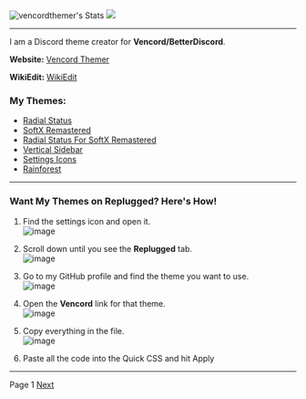 <div align="left">
  <img src="https://github-readme-stats.vercel.app/api?username=vencordthemer&theme=vue-dark&show_icons=true&hide_border=true&count_private=true" alt="vencordthemer's Stats">
  <img src="https://github-readme-stats.vercel.app/api/top-langs/?username=vencordthemer&theme=vue-dark&show_icons=true&hide_border=false&layout=compact">

</div>

***

I am a Discord theme creator for **Vencord/BetterDiscord**.

**Website:** [Vencord Themer](https://vencordthemer.github.io/)

**WikiEdit:** [WikiEdit](https://wikiedit.onrender.com/)




### My Themes:
- [Radial Status](https://vencordthemer.github.io/Radial-Status/)
- [SoftX Remastered](https://vencordthemer.github.io/SoftX-Remastered/)
- [Radial Status For SoftX Remastered](https://vencordthemer.github.io/Radial-Status-For-SoftX-Remastered/)
- [Vertical Sidebar](https://vencordthemer.github.io/Vertical-Sidebar/)
- [Settings Icons](https://vencordthemer.github.io/Settings-Icons/)
- [Rainforest](https://vencordthemer.github.io/Rainforest/)

---

### Want My Themes on Replugged? Here's How!
1. Find the settings icon and open it.  
   ![image](https://github.com/user-attachments/assets/9689121c-3f70-4e50-b959-643f3b4e25df)
2. Scroll down until you see the **Replugged** tab.  
   ![image](https://github.com/user-attachments/assets/d1732339-4474-4331-813a-ce72b22b7af9)
3. Go to my GitHub profile and find the theme you want to use.  
   ![image](https://github.com/user-attachments/assets/40e3ddad-ec11-43b8-9769-5c5f8e479a74)
4. Open the **Vencord** link for that theme.  
   ![image](https://github.com/user-attachments/assets/3a9cfbf5-0927-4420-b4b7-23e7275b8753)
5. Copy everything in the file.  
   ![image](https://github.com/user-attachments/assets/3a9cfbf5-0927-4420-b4b7-23e7275b8753)

6. Paste all the code into the Quick CSS and hit Apply

***

Page 1 [Next](https://github.com/vencordthemer/vencordthemer/blob/main/PAGE2.md)



